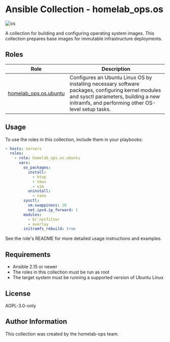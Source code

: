 # Ansible Collection - homelab_ops.os

![os](https://github.com/ppat/homelab-ops-ansible/actions/workflows/test-os.yaml/badge.svg)

A collection for building and configuring operating system images. This collection prepares base images for immutable infrastructure deployments.

## Roles

| Role | Description |
| --- | --- |
| [homelab_ops.os.ubuntu](roles/ubuntu/) | Configures an Ubuntu Linux OS by installing necessary software packages, configuring kernel modules and sysctl parameters, building a new initramfs, and performing other OS-level setup tasks. |

## Usage

To use the roles in this collection, include them in your playbooks:

```yaml
- hosts: servers
  roles:
    - role: homelab_ops.os.ubuntu
      vars:
        os_packages:
          install:
            - htop
            - tmux
            - vim
          uninstall:
            - nano
        sysctl:
          vm.swappiness: 10
          net.ipv4.ip_forward: 1
        modules:
          - br_netfilter
          - overlay
        initramfs_rebuild: true
```

See the role's README for more detailed usage instructions and examples.

## Requirements

- Ansible 2.15 or newer
- The roles in this collection must be run as root
- The target system must be running a supported version of Ubuntu Linux

## License

AGPL-3.0-only

## Author Information

This collection was created by the homelab-ops team.
